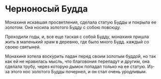 # Черноносый Будда

Монахиня искавшая просветления, сделала статую Будды и покрыла ее золотом. Она носила золотого Будду с собою повсюду.

Проходили годы, и, все еще таская с собой Будду, монахиня пришла жить в маленький храм в деревню, где было много Будд. каждый со своею святыней.

Монахиня хотела воскурить ладан перед своим золотым буддой, но так как ей не нравилась мысль, что благовония перепадут и другим, она сделала трубу, через которую дымок попадал только на ее статую. Из-за этого нос золотого Будды почернел, и он стал очень уродливым.